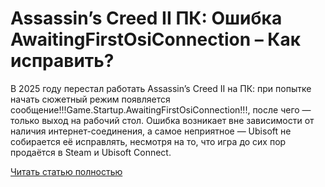 # Assassin’s Creed II ПК: Ошибка AwaitingFirstOsiConnection – Как исправить?



В 2025 году перестал работать Assassin’s Creed II на ПК: при попытке начать сюжетный режим появляется сообщение!!!Game.Startup.AwaitingFirstOsiConnection!!!, после чего — только выход на рабочий стол. Ошибка возникает вне зависимости от наличия интернет-соединения, а самое неприятное — Ubisoft не собирается её исправлять, несмотря на то, что игра до сих пор продаётся в Steam и Ubisoft Connect.

[Читать статью полностью](https://xyberbara.com/gaming/awaitingfirstosiconnection-ac/)
